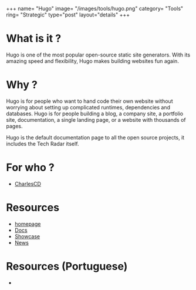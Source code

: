 +++
name= "Hugo"
image= "/images/tools/hugo.png"
category= "Tools"
ring= "Strategic"
type="post"
layout="details"
+++

# What is it ?
Hugo is one of the most popular open-source static site generators. With its amazing speed and flexibility, Hugo makes building websites fun again.

# Why ?

Hugo is for people who want to hand code their own website without worrying about setting up complicated runtimes, dependencies and databases. Hugo is for people building a blog, a company site, a portfolio site, documentation, a single landing page, or a website with thousands of pages.

Hugo is the default documentation page to all the open source projects, it includes the Tech Radar itself.


# For who ?
* [CharlesCD](https://charlescd.io/)

# Resources
* [homepage](https://gohugo.io/)
* [Docs](https://gohugo.io/documentation/)
* [Showcase](https://gohugo.io/showcase/)
* [News](https://gohugo.io/news/)

# Resources (Portuguese)
* 
